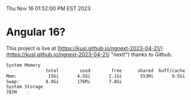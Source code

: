 Thu Nov 16 01:52:00 PM EST 2023

# Angular 16?


This project is live at [https://kusl.github.io/ngnext-2023-04-21/](https://kusl.github.io/ngnext-2023-04-21/ "next!") thanks to Github.

```bash
System Memory
               total        used        free      shared  buff/cache   available
Mem:            15Gi       4.5Gi       2.1Gi       553Mi       9.5Gi        10Gi
Swap:          8.0Gi       176Mi       7.8Gi
System Storage
787M	.
```
```bash
